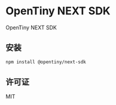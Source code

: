 # OpenTiny NEXT SDK

OpenTiny NEXT SDK

## 安装

```bash
npm install @opentiny/next-sdk
```

## 许可证

MIT
